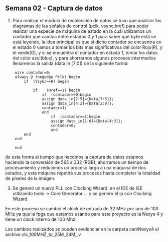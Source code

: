 ## Semana 02 - Captura de datos
1. Para realizar el módulo de recolección de datos se tuvo que analizar los diagramas de las señales de control (pclk, vsync,href) para poder realizar una especie de máquina de estado en la cuál utilizamos un contador que cambia entre estados 0 y  1 para saber qué byte está se está leyendo, la idea principal es que si dicho contador se encuentra en el estado 0 vamos a tomar los bits más significativos del color Rojo(R), y el verde(G), y si se encuentra el contador en estado 1, tomar los datos del color azul(blue), y para ahorrarnos algunos procesos intermedios llenaremos la salida (data in [7:0]) de la siguiente forma:  


		wire contador=0;  
		always @ (negedge Pclk) begin  
			if	(Vsync==0) begin  

				if    (Href==1) begin  
					if	(contador==0)begin
					assign data_in[7:5]={Data[7:5]};
					assign data_in[4:2]={Data[2:0]};
					contador=1;
					end
						if	(contador==1)begin
						assign data_in[1:0]={Data[4:3]};
						contador=0;
						end
			end
		end

		end

de esta forma al tiempo que hacemos la captura de datos estamos haciendo la conversión de 565 a 332 (RGB), ahorramos un tiempo de procesamiento y reducimos un proceso largo a una máquina de dos estados, y esta máquina repetirá sus procesos hasta completar la totalidad de píxeles de la imágen.

3. Se generó un nuevo PLL con Clocking Wizard. en el IDE de ISE utilizando tools -> Core Generator ... y se generó el ip con Clocking Wizard.

En este proceso se cambió el clock de entrada de 32 MHz por uno de 100 MHz ya que la fpga que estamos usando para este proyecto es la Nexys 4 y tiene un clock interno de 100 Mhz.

Los cambios realizados se pueden evidenciar en la carpeta camNexys4 el archivo clk_100MHZ_to_25M_24M_.v
